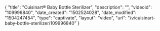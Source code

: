 {
    "title": "Cuisinart&reg; Baby Bottle Sterilizer",
    "description": "",
    "videoid": "109996840",
    "date_created": "1502524028",
    "date_modified": "1504247454",
    "type": "captivate",
    "layout": "video",
    "url": "\/v\/cuisinart-baby-bottle-sterilizer\/109996840"
}